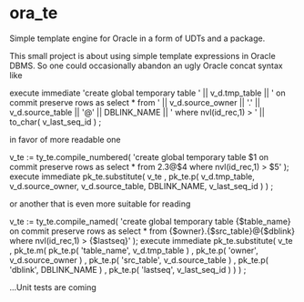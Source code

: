 # ora_te
Simple template engine for Oracle in a form of UDTs and a package.

This small project is about using simple template expressions in Oracle DBMS.
So one could occasionally abandon an ugly Oracle concat syntax like 

  execute immediate 
    'create global temporary table ' || v_d.tmp_table || ' on commit preserve rows 
    as 
    select * from ' || v_d.source_owner || '.' || v_d.source_table || '@' || DBLINK_NAME || '
    where  nvl(id_rec,1) > ' || to_char( v_last_seq_id )
  ;
  
in favor of more readable one

  v_te := ty_te.compile_numbered( 
    'create global temporary table $1 on commit preserve rows
    as
    select * from $2.$3@$4
    where nvl(id_rec,1) > $5'
  );
  execute immediate
    pk_te.substitute( 
      v_te
      , pk_te.p( v_d.tmp_table, v_d.source_owner, v_d.source_table, DBLINK_NAME, v_last_seq_id ) 
    ) 
  ;
  
or another that is even more suitable for reading

  v_te := ty_te.compile_named( 
    'create global temporary table {$table_name} on commit preserve rows
    as
    select * from {$owner}.{$src_table}@{$dblink}
    where nvl(id_rec,1) > {$lastseq}'
  );
  execute immediate
    pk_te.substitute( 
      v_te
      , pk_te.m( 
        pk_te.p( 'table_name', v_d.tmp_table )
        , pk_te.p( 'owner', v_d.source_owner )
        , pk_te.p( 'src_table', v_d.source_table ) 
        , pk_te.p( 'dblink', DBLINK_NAME )
        , pk_te.p( 'lastseq', v_last_seq_id ) 
      )
    ) 
  ;
  
...Unit tests are coming

